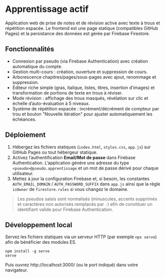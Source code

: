 # Apprentissage actif

Application web de prise de notes et de révision active avec texte à trous et répétition espacée. Le frontend est une page statique (compatibles GitHub Pages) et la persistance des données est gérée par Firebase Firestore.

## Fonctionnalités

- Connexion par pseudo (via Firebase Authentication) avec création automatique du compte.
- Gestion multi-cours : création, ouverture et suppression de cours.
- Arborescence chapitres/pages/sous-pages avec ajout, renommage et suppression.
- Éditeur riche simple (gras, italique, listes, titres, insertion d’images) et transformation de portions de texte en trous à réviser.
- Mode révision : affichage des trous masqués, révélation sur clic et échelle d’auto-évaluation à 5 niveaux.
- Système de répétition espacée : incrément/décrément de compteur par trou et bouton "Nouvelle itération" pour ajuster automatiquement les échéances.

## Déploiement

1. Hébergez les fichiers statiques (`index.html`, `styles.css`, `app.js`) sur GitHub Pages ou tout hébergeur statique.
2. Activez l’authentification **Email/Mot de passe** dans Firebase Authentication. L’application génère une adresse du type `<pseudo>@pseudo.apprentissage` et un mot de passe dérivé pour chaque utilisateur.
3. Mettez à jour la configuration Firebase et, si besoin, les constantes `AUTH_EMAIL_DOMAIN` / `AUTH_PASSWORD_SUFFIX` dans `app.js` ainsi que la règle `isOwner` de `firestore.rules` si vous changez le domaine.

> Les pseudos saisis sont normalisés (minuscules, accents supprimés et caractères non autorisés remplacés par `-`) afin de constituer un identifiant valide pour Firebase Authentication.

## Développement local

Servez les fichiers statiques via un serveur HTTP (par exemple `npx serve`) afin de bénéficier des modules ES.

```
npm install -g serve
serve
```

Puis ouvrez http://localhost:3000/ (ou le port indiqué) dans votre navigateur.
